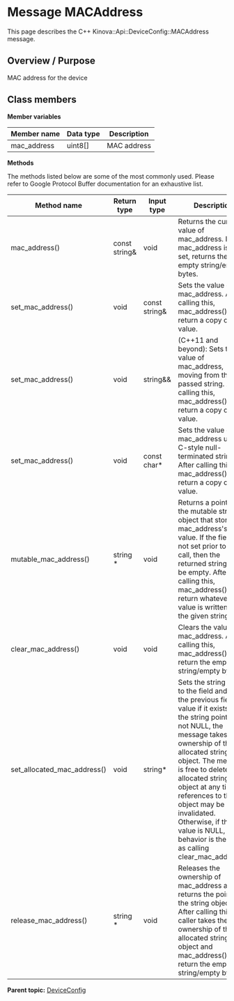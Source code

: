 # Message MACAddress

This page describes the C++ Kinova::Api::DeviceConfig::MACAddress message.

## Overview / Purpose

MAC address for the device

## Class members

 **Member variables** 

|Member name|Data type|Description|
|-----------|---------|-----------|
|mac\_address|uint8\[\]|MAC address|

 **Methods** 

The methods listed below are some of the most commonly used. Please refer to Google Protocol Buffer documentation for an exhaustive list.

|Method name|Return type|Input type|Description|
|-----------|-----------|----------|-----------|
|mac\_address\(\)|const string&|void|Returns the current value of mac\_address. If mac\_address is not set, returns the empty string/empty bytes.|
|set\_mac\_address\(\)|void|const string&|Sets the value of mac\_address. After calling this, mac\_address\(\) will return a copy of value.|
|set\_mac\_address\(\)|void|string&&|\(C++11 and beyond\): Sets the value of mac\_address, moving from the passed string. After calling this, mac\_address\(\) will return a copy of value.|
|set\_mac\_address\(\)|void|const char\*|Sets the value of mac\_address using a C-style null-terminated string. After calling this, mac\_address\(\) will return a copy of value.|
|mutable\_mac\_address\(\)|string \*|void|Returns a pointer to the mutable string object that stores mac\_address's value. If the field was not set prior to the call, then the returned string will be empty. After calling this, mac\_address\(\) will return whatever value is written into the given string.|
|clear\_mac\_address\(\)|void|void|Clears the value of mac\_address. After calling this, mac\_address\(\) will return the empty string/empty bytes.|
|set\_allocated\_mac\_address\(\)|void|string\*|Sets the string object to the field and frees the previous field value if it exists. If the string pointer is not NULL, the message takes ownership of the allocated string object. The message is free to delete the allocated string object at any time, so references to the object may be invalidated. Otherwise, if the value is NULL, the behavior is the same as calling clear\_mac\_address\(\).|
|release\_mac\_address\(\)|string \*|void|Releases the ownership of mac\_address and returns the pointer of the string object. After calling this, caller takes the ownership of the allocated string object and mac\_address\(\) will return the empty string/empty bytes.|

**Parent topic:** [DeviceConfig](../references/summary_DeviceConfig.md)

